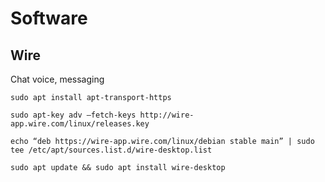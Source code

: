 # Software
## Wire

Chat voice, messaging

`sudo apt install apt-transport-https`

`sudo apt-key adv –fetch-keys http://wire-app.wire.com/linux/releases.key`

`echo “deb https://wire-app.wire.com/linux/debian stable main” | sudo tee /etc/apt/sources.list.d/wire-desktop.list`

`sudo apt update && sudo apt install wire-desktop`
